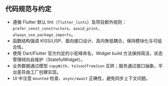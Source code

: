 ## 代码规范与约定
- 遵循 Flutter 默认 lint（`flutter_lints`）及项目额外规则：`prefer_const_constructors`、`avoid_print`、`always_use_package_imports`。
- 函数结构强调 KISS/LISP、面向接口设计、高内聚低耦合，保持模块化与可组合性。
- 使用 Dart/Flutter 官方约定的小驼峰命名，Widget build 方法保持简洁，状态管理倾向自维护（StatefulWidget）。
- 业务数据通过模型 `copyWith`、`toJson`/`fromJson` 互转；服务通过接口抽象，平台差异由工厂创建实现。
- UI 中注意 `mounted` 检查、`async/await` 正确性，避免同步上下文问题。